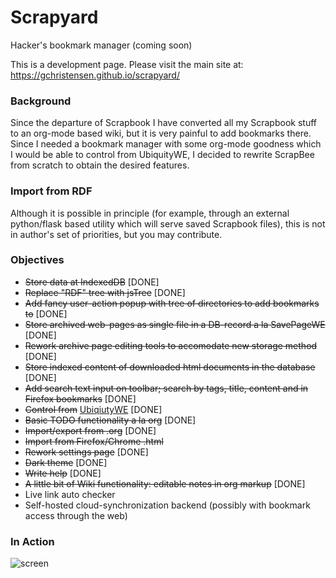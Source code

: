 # Scrapyard

Hacker's bookmark manager (coming soon)

This is a development page. Please visit the main site at: https://gchristensen.github.io/scrapyard/

### Background

Since the departure of Scrapbook I have converted all my Scrapbook stuff to an org-mode
based wiki, but it is very painful to add bookmarks there. Since I needed a bookmark 
manager with some org-mode goodness which I would be able to control from UbiquityWE, 
I decided to rewrite ScrapBee from scratch to obtain the desired features.

### Import from RDF

Although it is possible in principle (for example, through an external python/flask
based utility which will  serve saved Scrapbook files), this is not in author's 
set of priorities, but you may contribute. 

### Objectives

* ~~Store data at IndexedDB~~ [DONE]
* ~~Replace "RDF" tree with jsTree~~ [DONE]
* ~~Add fancy user-action popup with tree of directories to add bookmarks to~~ [DONE]
* ~~Store archived web-pages as single file in a DB-record a la SavePageWE~~ [DONE]
* ~~Rework archive page editing tools to accomodate new storage method~~ [DONE]
* ~~Store indexed content of downloaded html documents in the database~~ [DONE]
* ~~Add search text input on toolbar; search by tags, title, content and in Firefox bookmarks~~ [DONE]
* ~~Control from~~ [UbiqiutyWE](https://gchristensen.github.io/ubiquitywe/) [DONE]
* ~~Basic TODO functionality a la org~~ [DONE]
* ~~Import/export from .org~~ [DONE]
* ~~Import from Firefox/Chrome .html~~
* ~~Rework settings page~~ [DONE]
* ~~Dark theme~~ [DONE]
* ~~Write help~~ [DONE]
* ~~A little bit of Wiki functionality: editable notes in org markup~~ [DONE]
* Live link auto checker
* Self-hosted cloud-synchronization backend (possibly with bookmark access through the web)

### In Action

![screen](/media/screen.gif?raw=true)
